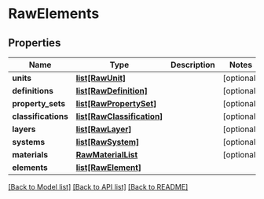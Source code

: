 # RawElements

## Properties
Name | Type | Description | Notes
------------ | ------------- | ------------- | -------------
**units** | [**list[RawUnit]**](RawUnit.md) |  | [optional] 
**definitions** | [**list[RawDefinition]**](RawDefinition.md) |  | [optional] 
**property_sets** | [**list[RawPropertySet]**](RawPropertySet.md) |  | [optional] 
**classifications** | [**list[RawClassification]**](RawClassification.md) |  | [optional] 
**layers** | [**list[RawLayer]**](RawLayer.md) |  | [optional] 
**systems** | [**list[RawSystem]**](RawSystem.md) |  | [optional] 
**materials** | [**RawMaterialList**](RawMaterialList.md) |  | [optional] 
**elements** | [**list[RawElement]**](RawElement.md) |  | 

[[Back to Model list]](../README.md#documentation-for-models) [[Back to API list]](../README.md#documentation-for-api-endpoints) [[Back to README]](../README.md)


